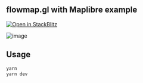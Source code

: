 ## flowmap.gl with Maplibre example

[![Open in StackBlitz](https://developer.stackblitz.com/img/open_in_stackblitz_small.svg)](https://stackblitz.com/github/binarybottle/typing-flowmap?file=main.js)


![image](https://github.com/ilyabo/flowmap.gl-purejs-example/assets/351828/504630cc-5dbb-407f-9278-81532c57435e)

## Usage

```bash
yarn
yarn dev
```
